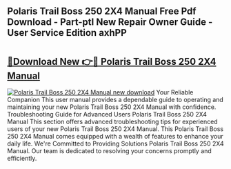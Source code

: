 ## Polaris Trail Boss 250 2X4 Manual Free Pdf Download - Part-ptI New Repair Owner Guide - User Service Edition axhPP

# <h2><a href="http://bc83221.oget.top/?id=Polaris+Trail+Boss+250+2X4+Manual">🔗Download New 👉🔴 Polaris Trail Boss 250 2X4 Manual</a></h2>

[![Polaris Trail Boss 250 2X4 Manual new download](https://i.imgur.com/5g1atiW.png)](http://bc83221.oget.top/?id=Polaris+Trail+Boss+250+2X4+Manual)
Your Reliable Companion This user manual provides a dependable guide to operating and maintaining your new Polaris Trail Boss 250 2X4 Manual with confidence. Troubleshooting Guide for Advanced Users Polaris Trail Boss 250 2X4 Manual This section offers advanced troubleshooting tips for experienced users of your new Polaris Trail Boss 250 2X4 Manual. This Polaris Trail Boss 250 2X4 Manual comes equipped with a wealth of features to enhance your daily life. We're Committed to Providing Solutions Polaris Trail Boss 250 2X4 Manual. Our team is dedicated to resolving your concerns promptly and efficiently.
